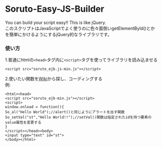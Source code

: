 # Soruto-Easy-JS-Builder
You can build your script easy!! This is like jQuery.  
このスクリプトはJavaScriptでよく使うのに色々面倒いgetElementById()とかを簡単にかけるようにするjQuery的なライブラリです。
### 使い方
1.普通にhtmlの`<head>`タグ内に`<script>`タグを使ってライブラリを読み込ませる

`<script src="soruto_ejb.js-min.js"></script>`

2.使いたい関数を[Wiki](https://github.com/SorutoProject/Soruto-Easy-JS-Builder/wiki)から探し、コーディングする  
例:

    <html><head>  
    <script src="soruto_ejb-min.js"></script>  
    <script>  
    window.onload = function(){  
    So_al("Hello World");//alert()と同じようにアラートを出す関数  
    So_setVal("st","Hello World!!");//setVal()関数は指定されたidを持つ要素のvalue属性を変更する  
    }  
    </script></head><body>  
    <input type="text" id="st">  
    </body></html>
